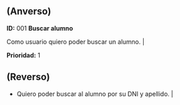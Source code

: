 
## (**Anverso**)

**ID:** 001 **Buscar alumno**                              

Como usuario quiero poder buscar un alumno. |

**Prioridad:** 1

## (**Reverso**)

+ Quiero poder buscar al alumno por su DNI y apellido. |


